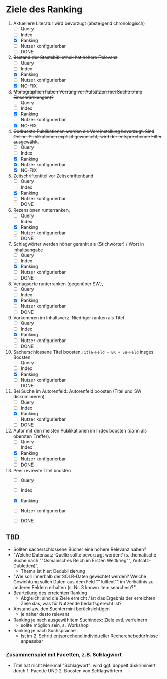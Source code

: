 ﻿# Ziele des Ranking

1. Aktuellere Literatur wird bevorzugt (absteigend chronologisch) 
    - [ ] Query 
    - [ ] Index 
    - [x] Ranking 
    - [ ] Nutzer konfigurierbar
    - [ ] DONE
2. ~~Bestand der Staatsbibliothek hat höhere Relevanz~~
    - [ ] Query 
    - [ ] Index 
    - [x] Ranking 
    - [ ] Nutzer konfigurierbar
    - [x] NO-FIX
3. ~~Monographien haben Vorrang vor Aufsätzen (bei Suche ohne Einschränkungen)?~~
    - [ ] Query 
    - [ ] Index 
    - [x] Ranking 
    - [ ] Nutzer konfigurierbar
    - [x] NO-FIX
4. ~~Gedruckte Publikationen werden als Voreinstellung bevorzugt. Sind Online-Publikationen explizit gewünscht, wird der entsprechende Filter ausgewählt.~~
    - [ ] Query 
    - [ ] Index 
    - [x] Ranking 
    - [x] Nutzer konfigurierbar
    - [x] NO-FIX
5. Zeitschriftentitel vor Zeitschriftenband
    - [ ] Query 
    - [ ] Index 
    - [x] Ranking 
    - [ ] Nutzer konfigurierbar
    - [ ] DONE
6. Rezensionen runterranken,
    - [ ] Query 
    - [ ] Index 
    - [x] Ranking 
    - [ ] Nutzer konfigurierbar
    - [ ] DONE
7. Schlagwörter werden höher gerankt als (Stichwörter) / Wort in Inhaltsangabe
    - [ ] Query 
    - [ ] Index 
    - [x] Ranking 
    - [ ] Nutzer konfigurierbar
    - [ ] DONE
8. Verlagsorte runterranken (gegenüber SW),
    - [ ] Query 
    - [ ] Index 
    - [x] Ranking 
    - [ ] Nutzer konfigurierbar
    - [ ] DONE
9.  Vorkommen im Inhaltsverz. Niedriger ranken als Titel
    - [ ] Query 
    - [ ] Index 
    - [x] Ranking 
    - [ ] Nutzer konfigurierbar
    - [ ] DONE
10. Sacherschlossene Titel boosten,`Title-Feld + BK + SW-Feld` insges. Boosten
    - [ ] Query 
    - [ ] Index 
    - [x] Ranking 
    - [ ] Nutzer konfigurierbar
    - [ ] DONE  
11. Bei Suche im Autorenfeld:  Autorenfeld boosten (Titel und SW diskriminieren)
    - [ ] Query 
    - [ ] Index 
    - [x] Ranking 
    - [ ] Nutzer konfigurierbar
    - [ ] DONE
12. Autor mit den meisten Publikationen im Index boosten (dann als obersten Treffer). 
    - [ ] Query
    - [ ] Index
    - [x] Ranking
    - [ ] Nutzer konfigurierbar
    - [ ] DONE
13. Peer reviewte Titel boosten
    - [ ] Query
    - [ ] Index 
    - [x] Ranking 
    - [ ] Nutzer konfigurierbar
    - [ ] DONE


## TBD

- Sollten sacherschlossene Bücher eine höhere Relevanz haben?
- "Welche Datensatz-Quelle sollte bevorzugt werden? (s. thematische Suche nach ""Osmanisches Reich im Ersten Weltkrieg"", Aufsatz-Dubletten)",
  - Thema ist hier: Dedublizierung
- "Wie soll innerhalb der SOLR-Daten gewichtet werden? Welche Gewichtung sollen Daten aus dem Feld ""fulltext"" im Verhältnis zu anderen Feldern erhalten (s. Nr. 3 known item searches)?",
- Beurteilung des erreichten Ranking
  - Abgleich: sind die Ziele erreicht / ist das Ergebnis der erreichten Ziele das, was für Nutzende bedarfsgerecht ist?
- Abstand zw. den Suchtermini berücksichtigen
  - je näher desto relevant
- Ranking je nach ausgewähltem Suchindex: Ziele evtl. verfeinern
  - sollte möglich sein, s. Workshop
- Ranking je nach Suchsprache
  - Ist im 2. Schritt entsprechend individueller Recherchebedürfnisse anpassbar

### Zusammenspiel mit Facetten, z.B. Schlagwort

- Titel hat nicht Merkmal "Schlagwort": wird ggf. doppelt diskriminiert durch 1. Facette UND 2. Boosten von Schlagwörtern